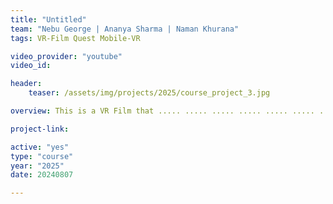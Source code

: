 ```yaml
---
title: "Untitled"
team: "Nebu George | Ananya Sharma | Naman Khurana"
tags: VR-Film Quest Mobile-VR

video_provider: "youtube"
video_id:

header:
    teaser: /assets/img/projects/2025/course_project_3.jpg

overview: This is a VR Film that ..... ..... ..... ..... ..... ..... ..... ..... ..... ..... ..... ..... ..... ..... ..... ..... ..... ..... ..... ..... ..... ..... ..... ..... ..... ..... ..... ..... ..... ..... ..... ..... ..... ..... ..... ..... ..... ..... ..... ..... ..... ..... ..... ..... ..... ..... ..... ..... ..... ..... ..... ..... ..... ..... ..... ..... ..... ..... ..... ..... ..... ..... ..... ..... ..... ..... ..... ..... ..... ..... ..... ..... ..... ..... ..... ..... ..... ..... ..... ..... ..... ..... ..... ..... ..... ..... ..... ..... ..... ..... ..... ..... ..... ..... ..... ..... ..... ..... ..... ..... ..... ..... ..... ..... ..... ..... ..... ..... ..... ..... ..... .....

project-link:

active: "yes"
type: "course"
year: "2025"
date: 20240807

---
```

